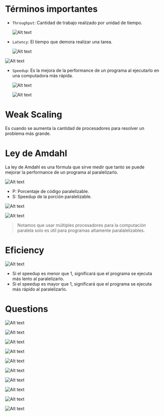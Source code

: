 # Términos importantes

- `Throughput`: Cantidad de trabajo realizado por unidad de tiempo.

    ![Alt text](image-35.png)

- `Latency`: El tiempo que demora realizar una tarea.

    ![Alt text](image-36.png)

![Alt text](image-37.png)

- `Speedup`: Es la mejora de la performance de un programa al ejecutarlo en una computadora más rápida.

    ![Alt text](image-38.png)

    ![Alt text](image-39.png)

# Weak Scaling

Es cuando se aumenta la cantidad de procesadores para resolver un problema más grande.

# Ley de Amdahl

La ley de Amdahl es una fórmula que sirve medir que tanto se puede mejorar la performance de un programa al paralelizarlo.

![Alt text](image-40.png)

- P: Porcentaje de código paralelizable.
- S: Speedup de la porción paralelizable.

![Alt text](image-41.png)

![Alt text](image-42.png)

> Notamos que usar múltiples procesadores para la computación paralela solo es útil para programas altamente paralalelizables.

# Eficiency

![Alt text](image-43.png)

- Si el speedup es menor que 1, significará que el programa se ejecuta más lento al paralelizarlo.
- Si el speedup es mayor que 1, significará que el programa se ejecuta más rápido al paralelizarlo.


# Questions

![Alt text](image-44.png)

![Alt text](image-45.png)

![Alt text](image-46.png)

![Alt text](image-47.png)

![Alt text](image-48.png)

![Alt text](image-49.png)

![Alt text](image-50.png)

![Alt text](image-51.png)

![Alt text](image-52.png)

![Alt text](image-53.png)

